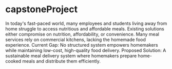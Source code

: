 # capstoneProject
In today's fast-paced world, many employees and students living away from home struggle to access nutritious and affordable meals.
Existing solutions either compromise on nutrition, affordability, or convenience.
Many meal services rely on commercial kitchens, lacking the homemade food experience.
Current Gap: No structured system empowers homemakers while maintaining low-cost, high-quality food delivery.
Proposed Solution: A sustainable meal delivery system where homemakers prepare home-cooked meals and distribute them efficiently.
